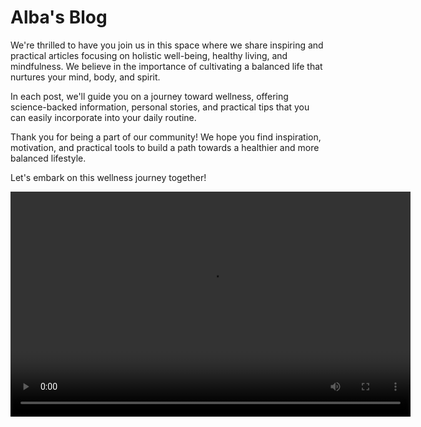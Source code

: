 # Alba's Blog

We're thrilled to have you join us in this space where we share inspiring and practical articles focusing on holistic well-being, healthy living, and mindfulness. We believe in the importance of cultivating a balanced life that nurtures your mind, body, and spirit.

In each post, we'll guide you on a journey toward wellness, offering science-backed information, personal stories, and practical tips that you can easily incorporate into your daily routine.

Thank you for being a part of our community! We hope you find inspiration, motivation, and practical tools to build a path towards a healthier and more balanced lifestyle.

Let's embark on this wellness journey together!

<video width="640" height="360" controls autoplay>
  <source src="https://youtu.be/WODy4pHs86s" type="video/mp4">
  Your browser does not support the video tag.
</video>

